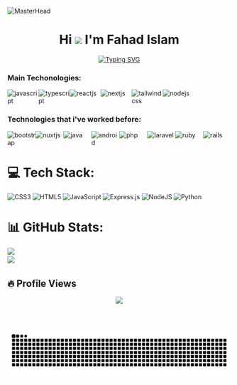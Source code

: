 ![MasterHead](https://i.pinimg.com/originals/90/70/32/9070324cdfc07c68d60eed0c39e77573.gif)
<h1 align="center">Hi <img src="https://user-images.githubusercontent.com/44104676/173990923-48b66056-0bff-472a-b5bf-faab4146e950.gif" height="40"> I'm Fahad Islam</h1>

<!-- Typing SVG -->
<p align="center">
  <a href="https://github.com/AJAmran">
    <img src="https://readme-typing-svg.herokuapp.com?size=24&duration=4000&color=06D6A0&center=true&vCenter=true&lines=Hello,+I'm+Fahad+Islam!;Full+Stack+Web+Developer;MERN+Stack+Specialist;Passionate+about+Tech!" alt="Typing SVG" />
  </a>
</p>


### Main Techonologies:

<div style="display:flex">
  <img width="70" src="https://cdn.jsdelivr.net/gh/devicons/devicon/icons/javascript/javascript-original.svg" alt="javascript"/>
  <img width="70" src="https://cdn.jsdelivr.net/gh/devicons/devicon@latest/icons/typescript/typescript-original.svg" alt="typescript"/>
  <img width="70" src="https://cdn.jsdelivr.net/gh/devicons/devicon@latest/icons/react/react-original.svg" color="white" alt="reactjs"/>
  <img width="70" src="https://cdn.jsdelivr.net/gh/devicons/devicon@latest/icons/nextjs/nextjs-original.svg" alt="nextjs"/>
  <img width="70" src="https://cdn.jsdelivr.net/gh/devicons/devicon@latest/icons/tailwindcss/tailwindcss-original.svg" alt="tailwindcss"/>
  <img width="70" src="https://cdn.jsdelivr.net/gh/devicons/devicon@latest/icons/nodejs/nodejs-original-wordmark.svg" alt="nodejs"/>    
</div>
  
### Technologies that i've worked before:

<div style="display:flex">
  <img width="70" src="https://cdn.jsdelivr.net/gh/devicons/devicon@latest/icons/bootstrap/bootstrap-original.svg" alt="bootstrap"/>
  <img width="70" src="https://cdn.jsdelivr.net/gh/devicons/devicon@latest/icons/nuxtjs/nuxtjs-original.svg" alt="nuxtjs"/>
  <img width="70" src="https://cdn.jsdelivr.net/gh/devicons/devicon/icons/java/java-original.svg" alt="java"/>
  <img width="70" src="https://cdn.jsdelivr.net/gh/devicons/devicon/icons/android/android-plain.svg" alt="android"/>
  <img width="70" src="https://cdn.jsdelivr.net/gh/devicons/devicon@latest/icons/php/php-original.svg" alt="php"/>
  <img width="70" src="https://cdn.jsdelivr.net/gh/devicons/devicon@latest/icons/laravel/laravel-original.svg" alt="laravel"/>
  <img width="70" src="https://cdn.jsdelivr.net/gh/devicons/devicon@latest/icons/ruby/ruby-original.svg" alt="ruby"/>
  <img width="70" src="https://cdn.jsdelivr.net/gh/devicons/devicon@latest/icons/rails/rails-plain.svg" alt="rails"/>    
</div>


# 💻 Tech Stack:
![CSS3](https://img.shields.io/badge/css3-%231572B6.svg?style=for-the-badge&logo=css3&logoColor=white) ![HTML5](https://img.shields.io/badge/html5-%23E34F26.svg?style=for-the-badge&logo=html5&logoColor=white) ![JavaScript](https://img.shields.io/badge/javascript-%23323330.svg?style=for-the-badge&logo=javascript&logoColor=%23F7DF1E) ![Express.js](https://img.shields.io/badge/express.js-%23404d59.svg?style=for-the-badge&logo=express&logoColor=%2361DAFB) ![NodeJS](https://img.shields.io/badge/node.js-6DA55F?style=for-the-badge&logo=node.js&logoColor=white)
![Python](https://img.shields.io/badge/python-3670A0?style=for-the-badge&logo=python&logoColor=ffdd54) 
# 📊 GitHub Stats:
![](https://nirzak-streak-stats.vercel.app/?user=Siam38&theme=dark&hide_border=false)<br/>
![](https://github-readme-stats.vercel.app/api/top-langs/?username=Siam38&theme=dark&hide_border=false&include_all_commits=true&count_private=true&layout=compact)


## 🔥 Profile Views

 <p align="center">
  <img width="400px" src="https://count.getloli.com/get/@nazrul4x?theme=rule34"></img>
</p>

#

<br clear="both">

<img src="https://raw.githubusercontent.com/nazrul4x/nazrul4x/output/snake.svg" alt="Snake animation" />

###
